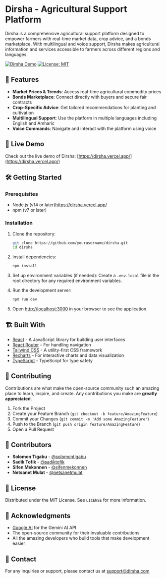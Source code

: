 # Dirsha - Agricultural Support Platform

Dirsha is a comprehensive agricultural support platform designed to empower farmers with real-time market data, crop advice, and a bonds marketplace. With multilingual and voice support, Dirsha makes agricultural information and services accessible to farmers across different regions and languages.

[![Dirsha Demo](https://img.shields.io/badge/Live%20Demo-Available-brightgreen)](https://dirsha.vercel.app/)
[![License: MIT](https://img.shields.io/badge/License-MIT-yellow.svg)](https://opensource.org/licenses/MIT)

## 🌟 Features

- **Market Prices & Trends**: Access real-time agricultural commodity prices
- **Bonds Marketplace**: Connect directly with buyers and secure fair contracts
- **Crop-Specific Advice**: Get tailored recommendations for planting and cultivation
- **Multilingual Support**: Use the platform in multiple languages including English and Amharic
- **Voice Commands**: Navigate and interact with the platform using voice

## 🚀 Live Demo

Check out the live demo of Dirsha: [https://dirsha.vercel.app/](https://dirsha.vercel.app/)

## 🛠️ Getting Started

### Prerequisites

- Node.js (v14 or later)https://dirsha.vercel.app/
- npm (v7 or later)

### Installation

1. Clone the repository:
   ```bash
   git clone https://github.com/yourusername/dirsha.git
   cd dirsha
   ```

2. Install dependencies:
   ```bash
   npm install
   ```

3. Set up environment variables (if needed):
   Create a `.env.local` file in the root directory for any required environment variables.

4. Run the development server:
   ```bash
   npm run dev
   ```

5. Open [http://localhost:3000](http://localhost:3000) in your browser to see the application.

## 🏗️ Built With

- [React](https://reactjs.org/) - A JavaScript library for building user interfaces
- [React Router](https://reactrouter.com/) - For handling navigation
- [Tailwind CSS](https://tailwindcss.com/) - A utility-first CSS framework
- [Recharts](https://recharts.org/) - For interactive charts and data visualization
- [TypeScript](https://www.typescriptlang.org/) - TypeScript for type safety

## 🤝 Contributing

Contributions are what make the open-source community such an amazing place to learn, inspire, and create. Any contributions you make are **greatly appreciated**.

1. Fork the Project
2. Create your Feature Branch (`git checkout -b feature/AmazingFeature`)
3. Commit your Changes (`git commit -m 'Add some AmazingFeature'`)
4. Push to the Branch (`git push origin feature/AmazingFeature`)
5. Open a Pull Request

## 👥 Contributors

- **Solomon Tigabu** - [@solomontigabu](https://github.com/DesmondSol)
- **Sadik Tofik** - [@sadiktofik](https://github.com/sadik-tofik)
- **Sifen Mekonnen** - [@sifenmekonnen](https://github.com/SifenMk)
- **Netsanet Mulat** - [@netsanetmulat](https://github.com/netsanetmulat)

## 📄 License

Distributed under the MIT License. See `LICENSE` for more information.

## 🙏 Acknowledgments

- [Google AI](https://ai.google/) for the Gemini AI API
- The open-source community for their invaluable contributions
- All the amazing developers who build tools that make development easier

## 📧 Contact

For any inquiries or support, please contact us at [support@dirsha.com](mailto:support@dirsha.com)

